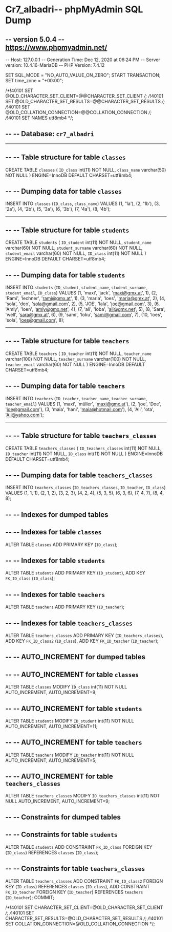 # Cr7_albadri-- phpMyAdmin SQL Dump
-- version 5.0.4
-- https://www.phpmyadmin.net/
--
-- Host: 127.0.0.1
-- Generation Time: Dec 12, 2020 at 06:24 PM
-- Server version: 10.4.16-MariaDB
-- PHP Version: 7.4.12

SET SQL_MODE = "NO_AUTO_VALUE_ON_ZERO";
START TRANSACTION;
SET time_zone = "+00:00";


/*!40101 SET @OLD_CHARACTER_SET_CLIENT=@@CHARACTER_SET_CLIENT */;
/*!40101 SET @OLD_CHARACTER_SET_RESULTS=@@CHARACTER_SET_RESULTS */;
/*!40101 SET @OLD_COLLATION_CONNECTION=@@COLLATION_CONNECTION */;
/*!40101 SET NAMES utf8mb4 */;

--
-- Database: `cr7_albadri`
--

-- --------------------------------------------------------

--
-- Table structure for table `classes`
--

CREATE TABLE `classes` (
  `ID_class` int(11) NOT NULL,
  `class_name` varchar(50) NOT NULL
) ENGINE=InnoDB DEFAULT CHARSET=utf8mb4;

--
-- Dumping data for table `classes`
--

INSERT INTO `classes` (`ID_class`, `class_name`) VALUES
(1, '1a'),
(2, '1b'),
(3, '2a'),
(4, '2b'),
(5, '3a'),
(6, '3b'),
(7, '4a'),
(8, '4b');

-- --------------------------------------------------------

--
-- Table structure for table `students`
--

CREATE TABLE `students` (
  `ID_student` int(11) NOT NULL,
  `student_name` varchar(60) NOT NULL,
  `student_surname` varchar(60) NOT NULL,
  `student_email` varchar(60) NOT NULL,
  `ID_class` int(11) NOT NULL
) ENGINE=InnoDB DEFAULT CHARSET=utf8mb4;

--
-- Dumping data for table `students`
--

INSERT INTO `students` (`ID_student`, `student_name`, `student_surname`, `student_email`, `ID_class`) VALUES
(1, 'maxi', 'jack', 'maxi@gmx.at', 1),
(2, 'Rami', 'lechner', 'rami@gmx.at', 1),
(3, 'maria', 'loes', 'maria@gmx.at', 2),
(4, 'sola', 'deo', 'sola@gmail.com', 2),
(5, 'JOE', 'lala', 'joe@gmail.com', 3),
(6, 'Amly', 'loen', 'amly@gmx.net', 4),
(7, 'ali', 'loba', 'ali@gmx.net', 5),
(8, 'Sara', 'well', 'sara@gmx.at', 6),
(9, 'sami', 'loku', 'sami@gmail.com', 7),
(10, 'loes', 'sola', 'loes@gmail.com', 8);

-- --------------------------------------------------------

--
-- Table structure for table `teachers`
--

CREATE TABLE `teachers` (
  `ID_teacher` int(11) NOT NULL,
  `teacher_name` varchar(100) NOT NULL,
  `teacher_surname` varchar(100) NOT NULL,
  `teacher_email` varchar(60) NOT NULL
) ENGINE=InnoDB DEFAULT CHARSET=utf8mb4;

--
-- Dumping data for table `teachers`
--

INSERT INTO `teachers` (`ID_teacher`, `teacher_name`, `teacher_surname`, `teacher_email`) VALUES
(1, 'maxi', 'müller', 'maxi@gmx.at'),
(2, 'joe', 'Doe', 'joe@gmail.com'),
(3, 'maia', 'hani', 'maia@hotmail.com'),
(4, 'Ali', 'ota', 'Ali@yahoo.com');

-- --------------------------------------------------------

--
-- Table structure for table `teachers_classes`
--

CREATE TABLE `teachers_classes` (
  `ID_teachers_classes` int(11) NOT NULL,
  `ID_teacher` int(11) NOT NULL,
  `ID_class` int(11) NOT NULL
) ENGINE=InnoDB DEFAULT CHARSET=utf8mb4;

--
-- Dumping data for table `teachers_classes`
--

INSERT INTO `teachers_classes` (`ID_teachers_classes`, `ID_teacher`, `ID_class`) VALUES
(1, 1, 1),
(2, 1, 2),
(3, 2, 3),
(4, 2, 4),
(5, 3, 5),
(6, 3, 6),
(7, 4, 7),
(8, 4, 8);

--
-- Indexes for dumped tables
--

--
-- Indexes for table `classes`
--
ALTER TABLE `classes`
  ADD PRIMARY KEY (`ID_class`);

--
-- Indexes for table `students`
--
ALTER TABLE `students`
  ADD PRIMARY KEY (`ID_student`),
  ADD KEY `FK_ID_class` (`ID_class`);

--
-- Indexes for table `teachers`
--
ALTER TABLE `teachers`
  ADD PRIMARY KEY (`ID_teacher`);

--
-- Indexes for table `teachers_classes`
--
ALTER TABLE `teachers_classes`
  ADD PRIMARY KEY (`ID_teachers_classes`),
  ADD KEY `FK_ID_class2` (`ID_class`),
  ADD KEY `FK_ID_teacher` (`ID_teacher`);

--
-- AUTO_INCREMENT for dumped tables
--

--
-- AUTO_INCREMENT for table `classes`
--
ALTER TABLE `classes`
  MODIFY `ID_class` int(11) NOT NULL AUTO_INCREMENT, AUTO_INCREMENT=9;

--
-- AUTO_INCREMENT for table `students`
--
ALTER TABLE `students`
  MODIFY `ID_student` int(11) NOT NULL AUTO_INCREMENT, AUTO_INCREMENT=11;

--
-- AUTO_INCREMENT for table `teachers`
--
ALTER TABLE `teachers`
  MODIFY `ID_teacher` int(11) NOT NULL AUTO_INCREMENT, AUTO_INCREMENT=5;

--
-- AUTO_INCREMENT for table `teachers_classes`
--
ALTER TABLE `teachers_classes`
  MODIFY `ID_teachers_classes` int(11) NOT NULL AUTO_INCREMENT, AUTO_INCREMENT=9;

--
-- Constraints for dumped tables
--

--
-- Constraints for table `students`
--
ALTER TABLE `students`
  ADD CONSTRAINT `FK_ID_class` FOREIGN KEY (`ID_class`) REFERENCES `classes` (`ID_class`);

--
-- Constraints for table `teachers_classes`
--
ALTER TABLE `teachers_classes`
  ADD CONSTRAINT `FK_ID_class2` FOREIGN KEY (`ID_class`) REFERENCES `classes` (`ID_class`),
  ADD CONSTRAINT `FK_ID_teacher` FOREIGN KEY (`ID_teacher`) REFERENCES `teachers` (`ID_teacher`);
COMMIT;

/*!40101 SET CHARACTER_SET_CLIENT=@OLD_CHARACTER_SET_CLIENT */;
/*!40101 SET CHARACTER_SET_RESULTS=@OLD_CHARACTER_SET_RESULTS */;
/*!40101 SET COLLATION_CONNECTION=@OLD_COLLATION_CONNECTION */;
